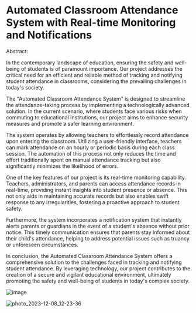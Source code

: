 # Automated Classroom Attendance System with Real-time Monitoring and Notifications

Abstract:

In the contemporary landscape of education, ensuring the safety and well-being of students is of paramount importance. Our project addresses the critical need for an efficient and reliable method of tracking and notifying student attendance in classrooms, considering the prevailing challenges in today's society.

The "Automated Classroom Attendance System" is designed to streamline the attendance-taking process by implementing a technologically advanced solution. In the current scenario, where students face various risks when commuting to educational institutions, our project aims to enhance security measures and promote a safer learning environment.

The system operates by allowing teachers to effortlessly record attendance upon entering the classroom. Utilizing a user-friendly interface, teachers can mark attendance on an hourly or periodic basis during each class session. The automation of this process not only reduces the time and effort traditionally spent on manual attendance tracking but also significantly minimizes the likelihood of errors.

One of the key features of our project is its real-time monitoring capability. Teachers, administrators, and parents can access attendance records in real-time, providing instant insights into student presence or absence. This not only aids in maintaining accurate records but also enables swift response to any irregularities, fostering a proactive approach to student safety.

Furthermore, the system incorporates a notification system that instantly alerts parents or guardians in the event of a student's absence without prior notice. This timely communication ensures that parents stay informed about their child's attendance, helping to address potential issues such as truancy or unforeseen circumstances.

In conclusion, the Automated Classroom Attendance System offers a comprehensive solution to the challenges faced in tracking and notifying student attendance. By leveraging technology, our project contributes to the creation of a secure and vigilant educational environment, ultimately promoting the safety and well-being of students in today's complex society.

![image](https://github.com/HoNtErBoT/00_Embedded_Project_Abstract/assets/109785046/95cf57a8-3d0d-435d-bc0d-d5f26654ebef)


![photo_2023-12-08_12-23-36](https://github.com/HoNtErBoT/00_Embedded_Project_Abstract/assets/109785046/0f4be855-76f0-4aa2-9ef4-85305e0d0911)

